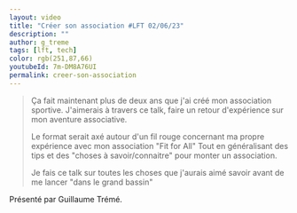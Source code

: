 ```yaml
---
layout: video
title: "Créer son association #LFT 02/06/23"
description: ""
author: g_treme
tags: [lft, tech]
color: rgb(251,87,66)
youtubeId: 7m-DM8A76UI
permalink: creer-son-association
---
```


> Ça fait maintenant plus de deux ans que j'ai créé mon association sportive. J'aimerais à travers ce talk, faire un retour d'expérience sur mon aventure associative.
>
> Le format serait axé autour d'un fil rouge concernant ma propre expérience avec mon association "Fit for All" Tout en généralisant des tips et des "choses à savoir/connaitre" pour monter un association.
> 
> Je fais ce talk sur toutes les choses que j'aurais aimé savoir avant de me lancer "dans le grand bassin"

Présenté par Guillaume Trémé.